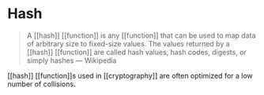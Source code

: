 # Hash

> A [[hash]] [[function]] is any [[function]] that can be used to map data of arbitrary size to fixed-size values. The values returned by a [[hash]] [[function]] are called hash values, hash codes, digests, or simply hashes &mdash; Wikipedia

[[hash]] [[function]]s used in [[cryptography]] are often optimized for a low number of collisions.
